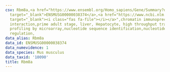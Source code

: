 ```yaml
---
csv: Rbm8a,<a href="https://www.ensembl.org/Homo_sapiens/Gene/Summary?db=core;g=ENSMUSG00000038374"
  target="_blank">ENSMUSG00000038374</a>,<a href="https://www.ncbi.nlm.nih.gov/pubmed/23834426"
  target="_blank"><i class="fas fa-file"></i></a>",chromatin immunoprecipitation assay,direct
  interaction,prime adult stage, liver, Hepatocyte, high throughput transcription
  profiling by microarray,nucleotide sequence identification,nucleotide sequence identification,transcriptional
  regulation,
data_alias: Rbm8a
data_id: ENSMUSG00000038374
data_numevidence: 1
data_species: Mus musculus
data_taxid: '10090'
title: Rbm8a
---
```

